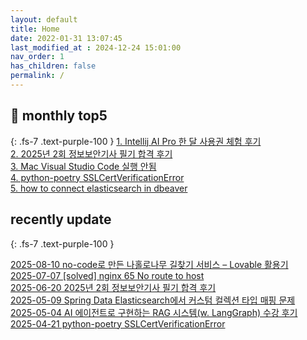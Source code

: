 ```yaml
---
layout: default
title: Home
date: 2022-01-31 13:07:45
last_modified_at : 2024-12-24 15:01:00
nav_order: 1
has_children: false
permalink: /
---
```


## 🌈 monthly top5
{: .fs-7 .text-purple-100 }
[1. Intellij AI Pro 한 달 사용권 체험 후기](./docs/clipping/ai/intellij_ai_pro_log.md)  
[2. 2025년 2회 정보보안기사 필기 합격 후기](./docs/etc/challenge/secure_test_2025_02.md)   
[3. Mac Visual Studio Code 실행 안됨](./docs/errors/visual_studio_code_problem.md)  
[4. python-poetry SSLCertVerificationError](./docs/errors/python/poetry_ssl_certificate_error.md)     
[5. how to connect elasticsearch in dbeaver](./docs/etc/dbeaver1.md)  

## recently update
{: .fs-7 .text-purple-100 }

[2025-08-10 no-code로 만든 나홀로나무 길찾기 서비스 – Lovable 활용기](./docs/sub-projects/lonelytreeguide_with_lovable.md)  
[2025-07-07 [solved] nginx 65 No route to host](./docs/msa/nginx/nginx_65_no_route_to_host.md)  
[2025-06-20 2025년 2회 정보보안기사 필기 합격 후기](./docs/etc/challenge/secure_test_2025_02.md)   
[2025-05-09 Spring Data Elasticsearch에서 커스텀 컬렉션 타입 매핑 문제](./docs/msa/elastic-search/spring_data_es_save_fail.md)  
[2025-05-04 AI 에이전트로 구현하는 RAG 시스템(w. LangGraph) 수강 후기](./docs/mooc/inflearn/inflearn_langgraph_rag.md)  
[2025-04-21 python-poetry SSLCertVerificationError](./docs/errors/python/poetry_ssl_certificate_error.md)  

